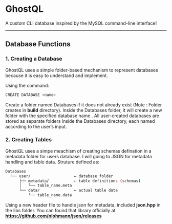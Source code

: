 # GhostQL

A custom CLI database inspired by the MySQL command-line interface!

---

## Database Functions

### 1. Creating a Database
GhostQL uses a simple folder-based mechanism to represent databases because it is easy to understand and implement.

Using the command:
```bash
CREATE DATABASE <name>
```
Create a folder named Databases if it does not already exist (Note : Folder creates in **build** directory).
Inside the Databases folder, it will create a new folder with the specified database name <name>.
All user-created databases are stored as separate folders inside the Databases directory, each named according to the user’s input.

### 2. Creating Tables
GhostQL uses a simpe meachism of creating schemas defination in a metadata folder for users database.
I will going to JSON for metadata handling and table data.
Struture defined as:
```bash
Databases
  └── user/                   ← database folder
      ├── metadata/           ← table definitions (schemas)
      │   └── table_name.meta
      └── data/               ← actual table data
          └── table_name.data
```
Using a new header file to handle json for metadata, included **json.hpp** in the libs folder. 
You can found that library officially at **https://github.com/nlohmann/json/releases** 
